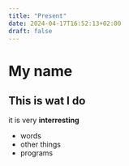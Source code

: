 ```yaml
---
title: "Present"
date: 2024-04-17T16:52:13+02:00
draft: false
---
```



# My name

## This is wat I do

it is very **interresting** 

- words
- other things
- programs 